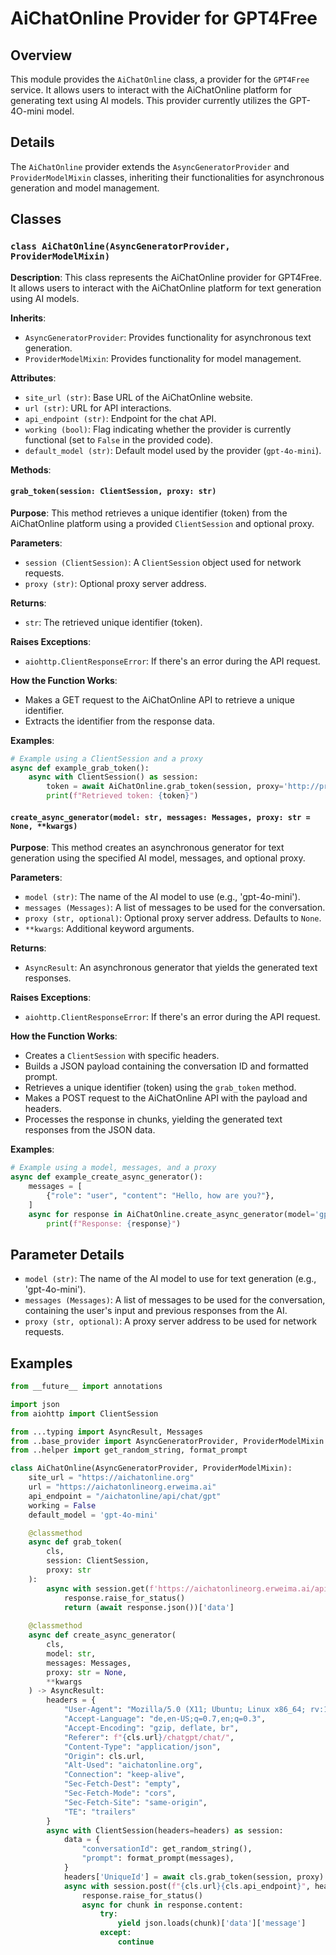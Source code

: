 # AiChatOnline Provider for GPT4Free

## Overview

This module provides the `AiChatOnline` class, a provider for the `GPT4Free` service. It allows users to interact with the AiChatOnline platform for generating text using AI models. This provider currently utilizes the GPT-4O-mini model.

## Details

The `AiChatOnline` provider extends the `AsyncGeneratorProvider` and `ProviderModelMixin` classes, inheriting their functionalities for asynchronous generation and model management.

## Classes

### `class AiChatOnline(AsyncGeneratorProvider, ProviderModelMixin)`

**Description**: This class represents the AiChatOnline provider for GPT4Free. It allows users to interact with the AiChatOnline platform for text generation using AI models.

**Inherits**:
- `AsyncGeneratorProvider`: Provides functionality for asynchronous text generation.
- `ProviderModelMixin`: Provides functionality for model management.

**Attributes**:
- `site_url (str)`: Base URL of the AiChatOnline website.
- `url (str)`: URL for API interactions.
- `api_endpoint (str)`: Endpoint for the chat API.
- `working (bool)`: Flag indicating whether the provider is currently functional (set to `False` in the provided code).
- `default_model (str)`: Default model used by the provider (`gpt-4o-mini`).

**Methods**:

#### `grab_token(session: ClientSession, proxy: str)`

**Purpose**: This method retrieves a unique identifier (token) from the AiChatOnline platform using a provided `ClientSession` and optional proxy.

**Parameters**:
- `session (ClientSession)`: A `ClientSession` object used for network requests.
- `proxy (str)`: Optional proxy server address.

**Returns**:
- `str`: The retrieved unique identifier (token).

**Raises Exceptions**:
- `aiohttp.ClientResponseError`: If there's an error during the API request.

**How the Function Works**:
- Makes a GET request to the AiChatOnline API to retrieve a unique identifier.
- Extracts the identifier from the response data.

**Examples**:
```python
# Example using a ClientSession and a proxy
async def example_grab_token():
    async with ClientSession() as session:
        token = await AiChatOnline.grab_token(session, proxy='http://proxy.example.com:8080')
        print(f"Retrieved token: {token}")
```

#### `create_async_generator(model: str, messages: Messages, proxy: str = None, **kwargs)`

**Purpose**: This method creates an asynchronous generator for text generation using the specified AI model, messages, and optional proxy.

**Parameters**:
- `model (str)`: The name of the AI model to use (e.g., 'gpt-4o-mini').
- `messages (Messages)`: A list of messages to be used for the conversation.
- `proxy (str, optional)`: Optional proxy server address. Defaults to `None`.
- `**kwargs`: Additional keyword arguments.

**Returns**:
- `AsyncResult`: An asynchronous generator that yields the generated text responses.

**Raises Exceptions**:
- `aiohttp.ClientResponseError`: If there's an error during the API request.

**How the Function Works**:
- Creates a `ClientSession` with specific headers.
- Builds a JSON payload containing the conversation ID and formatted prompt.
- Retrieves a unique identifier (token) using the `grab_token` method.
- Makes a POST request to the AiChatOnline API with the payload and headers.
- Processes the response in chunks, yielding the generated text responses from the JSON data.

**Examples**:
```python
# Example using a model, messages, and a proxy
async def example_create_async_generator():
    messages = [
        {"role": "user", "content": "Hello, how are you?"},
    ]
    async for response in AiChatOnline.create_async_generator(model='gpt-4o-mini', messages=messages, proxy='http://proxy.example.com:8080'):
        print(f"Response: {response}")
```

## Parameter Details

- `model (str)`: The name of the AI model to use for text generation (e.g., 'gpt-4o-mini').
- `messages (Messages)`: A list of messages to be used for the conversation, containing the user's input and previous responses from the AI.
- `proxy (str, optional)`: A proxy server address to be used for network requests.

## Examples

```python
from __future__ import annotations

import json
from aiohttp import ClientSession

from ...typing import AsyncResult, Messages
from ..base_provider import AsyncGeneratorProvider, ProviderModelMixin
from ..helper import get_random_string, format_prompt

class AiChatOnline(AsyncGeneratorProvider, ProviderModelMixin):
    site_url = "https://aichatonline.org"
    url = "https://aichatonlineorg.erweima.ai"
    api_endpoint = "/aichatonline/api/chat/gpt"
    working = False
    default_model = 'gpt-4o-mini'

    @classmethod
    async def grab_token(
        cls,
        session: ClientSession,
        proxy: str
    ):
        async with session.get(f'https://aichatonlineorg.erweima.ai/api/v1/user/getUniqueId?canvas=-{get_random_string()}', proxy=proxy) as response:
            response.raise_for_status()
            return (await response.json())['data']
        
    @classmethod
    async def create_async_generator(
        cls,
        model: str,
        messages: Messages,
        proxy: str = None,
        **kwargs
    ) -> AsyncResult:
        headers = {
            "User-Agent": "Mozilla/5.0 (X11; Ubuntu; Linux x86_64; rv:109.0) Gecko/20100101 Firefox/119.0",
            "Accept-Language": "de,en-US;q=0.7,en;q=0.3",
            "Accept-Encoding": "gzip, deflate, br",
            "Referer": f"{cls.url}/chatgpt/chat/",
            "Content-Type": "application/json",
            "Origin": cls.url,
            "Alt-Used": "aichatonline.org",
            "Connection": "keep-alive",
            "Sec-Fetch-Dest": "empty",
            "Sec-Fetch-Mode": "cors",
            "Sec-Fetch-Site": "same-origin",
            "TE": "trailers"
        }
        async with ClientSession(headers=headers) as session:
            data = {
                "conversationId": get_random_string(),
                "prompt": format_prompt(messages),
            }
            headers['UniqueId'] = await cls.grab_token(session, proxy)
            async with session.post(f"{cls.url}{cls.api_endpoint}", headers=headers, json=data, proxy=proxy) as response:
                response.raise_for_status()
                async for chunk in response.content:
                    try:
                        yield json.loads(chunk)['data']['message']
                    except:
                        continue